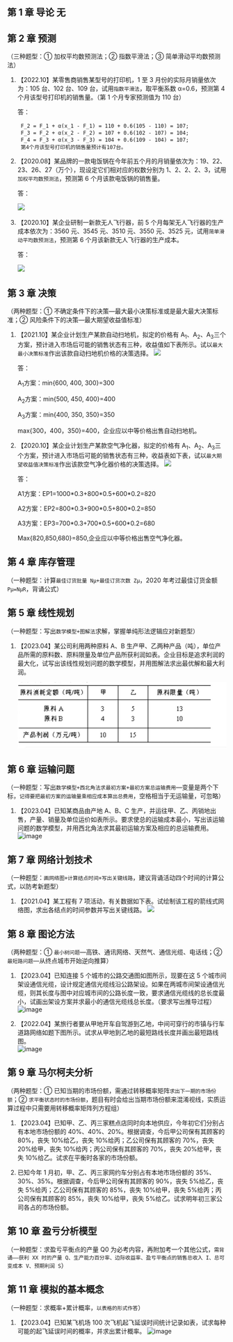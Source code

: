 ## 第 1 章 导论 无

## 第 2 章 预测

（三种题型：① 加权平均数预测法；② 指数平滑法；③ 简单滑动平均数预测法）

1.  【2022.10】某零售商销售某型号的打印机，1 至 3 月份的实际月销量依次为：105 台、102 台、109 台，试用`指数平滑法`，取平衡系数 α=0.6，预测第 4 个月该型号打印机的销售量。（第 1 个月专家预测值为 110 台）

    答：

         F_2 = F_1 + α(x_1 - F_1) = 110 + 0.6(105 - 110) = 107;
         F_3 = F_2 + α(x_2 - F_2) = 107 + 0.6(102 - 107) = 104;
         F_4 = F_3 + α(x_3 - F_3) = 104 + 0.6(109 - 104) = 107;
         第4个月该型号打印机的销售量预计有107台。

2.  【2020.08】某品牌的一款电饭锅在今年前五个月的月销量依次为：19、22、23、26、27（万个），现设定它们相对应的权数分别为 1、2、2、2、3，试用`加权平均数预测法`，预测第 6 个月该款电饭锅的销售量。

    答：

      <img src="https://sdjrzk-1251357229.cos.ap-guangzhou.myqcloud.com/exam/paper/1197/images/1844.png">

3.  【2020.10】某企业研制一新款无人飞行器，前 5 个月每架无人飞行器的生产成本依次为：3560 元、3545 元、3510 元、3550 元、3525 元，试用`简单滑动平均数预测法`，预测第 6 个月该新款无人飞行器的生产成本。

    答：

      <img src="https://sdjrzk-1251357229.cos.ap-guangzhou.myqcloud.com/exam/paper/1392/images/1924.png">

## 第 3 章 决策

（两种题型：① 不确定条件下的决策—最大最小决策标准或是最大最大决策标准；② 风险条件下的决策—最大期望收益值标准）

1. 【2021.10】<span>某企业计划生产某款自动扫地机，拟定的价格有 A<sub>1</sub>、A<sub>2</sub>、A<sub>3</sub>三个方案，预计进入市场后可能的销售状态有三种，收益值如下表所示。试以`最大最小决策标准`作出该款自动扫地机价格的决策选择。
   <img src="https://sdjrzk-1251357229.cos.ap-guangzhou.myqcloud.com/exam/paper/1817/images/2059.png"></span>

   答：

   <p>A<sub>1</sub>方案：min{600, 400, 300}=300

   A<sub>2</sub>方案：min{500, 450, 400}=400

   A<sub>3</sub>方案：min{400, 350, 350}=350

   max{300，400，350}=400，企业应以中等价格出售自动扫地机。
   </p>

2. 【2020.10】<span>某企业计划生产某款空气净化器，拟定的价格有 A<sub>1</sub>、A<sub>2</sub>、A<sub>3</sub>三个方案，预计进入市场后可能的销售状态有三种，收益表如下表，试以`最大期望收益值决策标准`作出该款空气净化器价格的决策选择。
   <img src="https://sdjrzk-1251357229.cos.ap-guangzhou.myqcloud.com/exam/paper/1392/images/2032.png"></span>

   答：

   <p>A1方案：EP1=1000*0.3+800*0.5+600*0.2=820</p>  
   <p>A2方案：EP2=800*0.3+900*0.5+800*0.2=850</p>
   <p>A3方案：EP3=700*0.3+700*0.5+600*0.2=680</p>
   <p>Max{820,850,680}=850,企业应以中等价格出售空气净化器。</p>

## 第 4 章 库存管理

（一种题型：计算`最佳订货批量 Nμ+最佳订货次数 Zμ`，2020 年考过最佳订货金额` Pμ=NμR`，背诵公式）

## 第 5 章 线性规划

（一种题型：写出`数学模型+图解法`求解，掌握单纯形法逻辑应对新题型）

1. 【2023.04】某公司利用两种原料 A、B 生产甲、乙两种产品（吨），单位产品所需的原料数、原料限量及单位产品所获利润如表。企业目标是追求利润的最大化，试写出该线性规划问题的数学模型，并用图解法求出最优解和最大利润。

   ![image](./img/6171712011744_.pic.jpg)

   <!-- ![答案-1](./img/17117114564276.png) -->

<!-- 2. 【2022.04】某公司利用两种原料 A、B 生产甲、乙两种产品（吨），各产品每吨所需的原料消耗量（吨）、原料限量（吨）及单位产品所获利润（万元）如下表所示。企业目标是追求利润的最大化，试写出该线性规划问题的数学模型，并用图解法求出最优解和最大利润。
   ![image](https://sdjrzk-1251357229.cos.ap-guangzhou.myqcloud.com/exam/paper/1830/images/3125.png) -->

   <!-- ![答案-2](./img/17117116534395.png) -->

<!-- 3. 【2021.10】某公司利用两种原料 A、B 生产甲、乙两种产品，各产品的原料消耗量、原料限量及单位产品所获利润（万元）如下表所示。企业目标是追求利润最大化，试写出该线性规划问题的数学模型，并用图解法求出最优解和最大利润。
   ![image-3](https://sdjrzk-1251357229.cos.ap-guangzhou.myqcloud.com/exam/paper/1817/images/3157.png) -->

   <!-- ![答案-3](./img/1711711813365.png) -->

## 第 6 章 运输问题

（一种题型：写出`数学模型+西北角法求最初方案+最初方案总运输费用`—变量是两个下标，`记得要把最初方案的运输量乘相应成本算出总费用`，空格相当于无运输量，可忽略）

1. 【2023.04】已知某商品由产地 A、B、C 生产，并运往甲、乙、丙销地出售，产量、销量及单位运价如表所示。要求使总的运输成本最小，写出该运输问题的数学模型，并用西北角法求其最初运输方案及相应的总运输费用。  
   ![image](https://sdjrzk-1251357229.cos.ap-guangzhou.myqcloud.com/exam/paper/3348/images/3608.png)

   <!-- ![答案](./img/1711576047972.jpg) -->

<!-- 2. 【2022.04】已知某商品由产地 A、B 生产，并运往甲、乙、丙、丁销地出售，产量、销量及单位运价如下表所示。要求使总的运输成本最小，写出该运输问题的数学模型，并用西北角法求其最初运输方案及相应的总运输费用。
   ![image-2](https://sdjrzk-1251357229.cos.ap-guangzhou.myqcloud.com/exam/paper/1830/images/3358.png)

   ![答案-2](./img/17117125528246.png)

3. 【2021.04】一公司在 A、B、C 三个地区的分厂生产轮胎帘子线，并运往处于 Ⅰ、Ⅱ、Ⅲ 三个地区的经销商销售，产量、销量及单位运价如下表。试用西北角法求其最初运输方案及相应的总运输费用。
   ![image-3](https://sdjrzk-1251357229.cos.ap-guangzhou.myqcloud.com/exam/paper/1662/images/2402.png)

   ![答案-3](./img/17117126835140.png) -->

## 第 7 章 网络计划技术

（一种题型：`画网络图+计算结点时间+写出关键线路`，建议背诵活动四个时间的计算公式，以防考新题型）

1. 【2021.04】某工程有 7 项活动，有关数据如下表。试绘制该工程的箭线式网络图，求出各结点的时间参数并写出关键线路。
   <img src="https://sdjrzk-1251357229.cos.ap-guangzhou.myqcloud.com/exam/paper/1662/images/3213.png"/>

## 第 8 章 图论方法

（两种题型：① `最小树问题`—高铁、通讯网络、天然气、通信光缆、电话线；② `最短路问题`—从终点城市开始逆向推算）

1. 【2023.04】已知连接 5 个城市的公路交通图如图所示，现要在这 5 个城市间架设通信光缆，设计规定通信光缆线沿公路架设。如果在两城市间架设通信光缆，则其长度与图中对应城市间的公路长度一致，要求通信光缆线的总长度最小，试画出架设方案并求最小的通信光缆线总长度。（要求写出推导过程）  
   ![image](https://sdjrzk-1251357229.cos.ap-guangzhou.myqcloud.com/exam/paper/3348/images/3233.png)

   <!-- ![答案](./img/8-1.png) -->

2. 【2022.04】某旅行者要从甲地开车自驾游到乙地，中间可穿行的市镇与行车道路网络如题下图所示。试求从甲地到乙地的最短路线长度并画出最短路线图。  
   ![image](https://sdjrzk-1251357229.cos.ap-guangzhou.myqcloud.com/exam/paper/1830/images/2815.png)

   <!-- ![答案](./img/8-2.png) -->

## 第 9 章 马尔柯夫分析

（两种题型：① 已知当期的市场份额，需通过转移概率矩阵`求出下一期的市场份额`；② `求平衡状态时的市场份额`，题目有时会给出当期市场份额来混淆视线，实质运算过程中只需要用转移概率矩阵列方程组）

1. 【2023.04】已知甲、乙、丙三家糕点店同时向本地供应，今年初它们分别占有本地市场份额的 40%、40%、20%。根据调查，今后甲公司保有其顾客的 80%，丧失 10%给乙，丧失 10%给丙；乙公司保有其顾客的 70%，丧失 20%给甲，丧失 10%给丙；丙公司保有其顾客的 70%，丧失 20%给甲，丧失 10%给乙。试求在平衡时各家的市场份额。

<!-- ![答案](./img/9-1.png) -->

2. 已知今年 1 月初，甲、乙、丙三家网约车分别占有本地市场份额的 35%、30%、35%。根据调查，今后甲公司保有其顾客的 90%，丧失 5%给乙，丧失 5%给丙；乙公司保有其顾客的 85%，丧失 10%给甲，丧失 5%给丙；丙公司保有其顾客的 85%，丧失 10%给甲，丧失 5%给乙。试求明年初三家公司各占的市场份额。

<!-- ![答案](./img/9-2.png) -->

## 第 10 章 盈亏分析模型

（一种题型：求盈亏平衡点的产量 Q0 为必考内容，再附加考一个其他公式，`需背诵——获利 XX 时的产量 Q、生产能力百分率、边际收益率、盈亏平衡点的销售总收入 I、总可变成本 V、预期利润 S`）

## 第 11 章 模拟的基本概念

（一种题型：求概率+累计概率，`以表格的形式作答`）

1. 【2023.04】已知某飞机场 100 次飞机起飞延误时间统计记录如表，试求每种可能的起飞延误时间的概率，并求出累计概率。
   ![image](https://sdjrzk-1251357229.cos.ap-guangzhou.myqcloud.com/exam/paper/3348/images/2867.png)

   <!-- ![答案](./img/11-1.png) -->

<!-- 2. 【2022.10】已知某型号扫描仪在过去 50 天内销售记录如题下表。试求每种可能的销售量值的概率，并求出累计概率。
   ![image](https://sdjrzk-1251357229.cos.ap-guangzhou.myqcloud.com/exam/paper/3003/images/4058.png) -->
